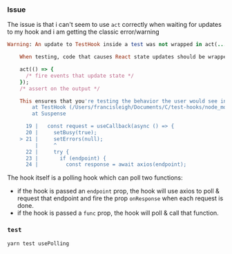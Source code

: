 ### Issue
The issue is that i can't seem to use `act` correctly when waiting for updates to my hook and i am getting the classic error/warning
```ruby
Warning: An update to TestHook inside a test was not wrapped in act(...).

    When testing, code that causes React state updates should be wrapped into act(...):

    act(() => {
      /* fire events that update state */
    });
    /* assert on the output */

    This ensures that you're testing the behavior the user would see in the browser. Learn more at https://reactjs.org/link/wrap-tests-with-act
        at TestHook (/Users/francisleigh/Documents/C/test-hooks/node_modules/@testing-library/react-hooks/lib/pure.js:49:3)
        at Suspense

      19 |   const request = useCallback(async () => {
      20 |     setBusy(true);
    > 21 |     setErrors(null);
         |     ^
      22 |     try {
      23 |       if (endpoint) {
      24 |         const response = await axios(endpoint);
```

The hook itself is a polling hook which can poll two functions:
- if the hook is passed an `endpoint` prop, the hook will use axios to poll & request that endpoint and fire the prop `onResponse` when each request is done.
- if the hook is passed a `func` prop, the hook will poll & call that function.

### `test`

```
yarn test usePolling
```
